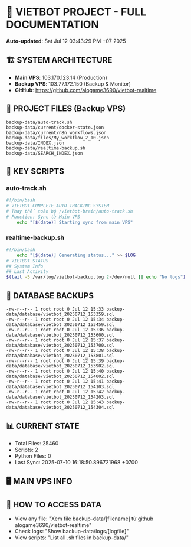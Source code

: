 # 🤖 VIETBOT PROJECT - FULL DOCUMENTATION
**Auto-updated**: Sat Jul 12 03:43:29 PM +07 2025

## 🏗️ SYSTEM ARCHITECTURE
- **Main VPS**: 103.170.123.14 (Production)
- **Backup VPS**: 103.77.172.150 (Backup & Monitor)
- **GitHub**: https://github.com/alogame3690/vietbot-realtime

## 📁 PROJECT FILES (Backup VPS)
```
backup-data/auto-track.sh
backup-data/current/docker-state.json
backup-data/current/n8n_workflows.json
backup-data/files/My_workflow_2_10.json
backup-data/INDEX.json
backup-data/realtime-backup.sh
backup-data/SEARCH_INDEX.json
```

## 🔧 KEY SCRIPTS
### auto-track.sh
```bash
#!/bin/bash
# VIETBOT COMPLETE AUTO TRACKING SYSTEM
# Thay thế toàn bộ /vietbot-brain/auto-track.sh
# Function: Sync từ Main VPS
    echo "[$(date)] Starting sync from main VPS"
```
### realtime-backup.sh
```bash
#!/bin/bash
    echo "[$(date)] Generating status..." >> $LOG
# VIETBOT STATUS
## System Info
## Last Activity
$(tail -5 /var/log/vietbot-backup.log 2>/dev/null || echo "No logs")
```

## 💾 DATABASE BACKUPS
```
-rw-r--r-- 1 root root 0 Jul 12 15:33 backup-data/database/vietbot_20250712_153359.sql
-rw-r--r-- 1 root root 0 Jul 12 15:34 backup-data/database/vietbot_20250712_153459.sql
-rw-r--r-- 1 root root 0 Jul 12 15:36 backup-data/database/vietbot_20250712_153600.sql
-rw-r--r-- 1 root root 0 Jul 12 15:37 backup-data/database/vietbot_20250712_153700.sql
-rw-r--r-- 1 root root 0 Jul 12 15:38 backup-data/database/vietbot_20250712_153801.sql
-rw-r--r-- 1 root root 0 Jul 12 15:39 backup-data/database/vietbot_20250712_153902.sql
-rw-r--r-- 1 root root 0 Jul 12 15:40 backup-data/database/vietbot_20250712_154002.sql
-rw-r--r-- 1 root root 0 Jul 12 15:41 backup-data/database/vietbot_20250712_154103.sql
-rw-r--r-- 1 root root 0 Jul 12 15:42 backup-data/database/vietbot_20250712_154203.sql
-rw-r--r-- 1 root root 0 Jul 12 15:43 backup-data/database/vietbot_20250712_154304.sql
```

## 📊 CURRENT STATE
- Total Files: 25460
- Scripts: 2
- Python Files: 0
- Last Sync: 2025-07-10 16:18:50.896721968 +0700

## 🖥️ MAIN VPS INFO


## 🚨 HOW TO ACCESS DATA
- View any file: "Xem file backup-data/[filename] từ github alogame3690/vietbot-realtime"
- Check logs: "Show backup-data/logs/[logfile]"
- View scripts: "List all .sh files in backup-data/"
